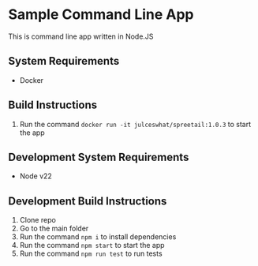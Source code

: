 # Sample Command Line App

This is command line app written in Node.JS

## System Requirements
* Docker

## Build Instructions
1. Run the command `docker run -it julceswhat/spreetail:1.0.3` to start the app

## Development System Requirements
* Node v22

## Development Build Instructions
1. Clone repo
2. Go to the main folder
3. Run the command `npm i` to install dependencies
4. Run the command `npm start` to start the app
5. Run the command `npm run test` to run tests
